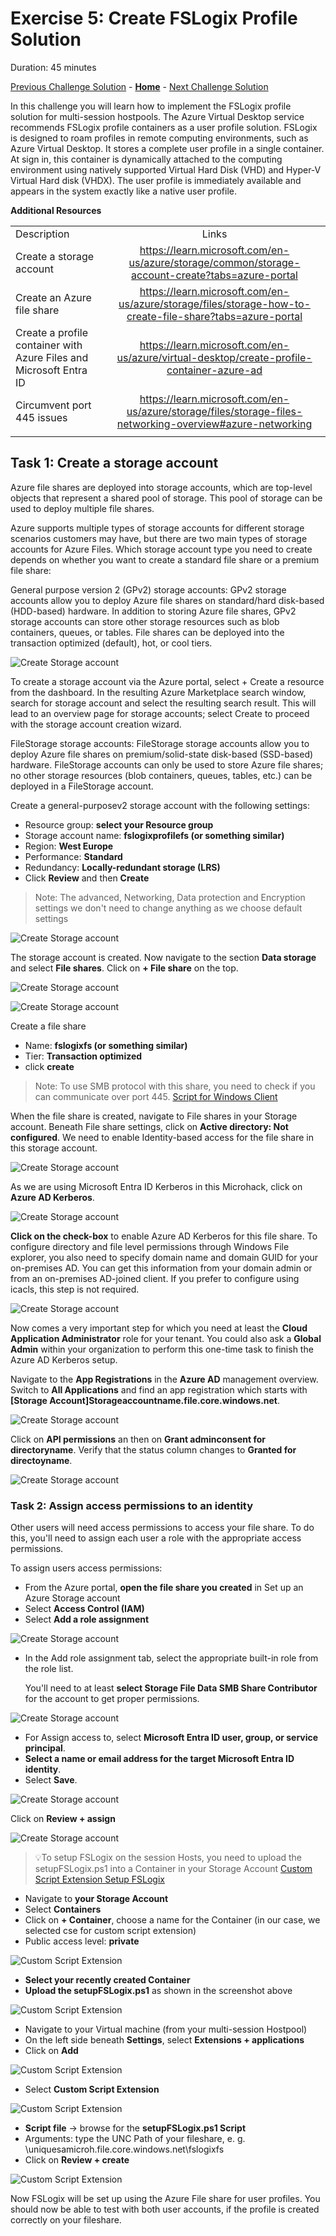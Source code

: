 # Exercise 5: Create FSLogix Profile Solution

Duration: 45 minutes

[Previous Challenge Solution](./04-multi-session-Hostpools-solution.md) - **[Home](../Readme.md)** - [Next Challenge Solution](./06-scaling-plan-solution.md)

In this challenge you will learn how to implement the FSLogix profile solution for multi-session hostpools.
The Azure Virtual Desktop service recommends FSLogix profile containers as a user profile solution. FSLogix is designed to roam profiles in remote computing environments, such as Azure Virtual Desktop. It stores a complete user profile in a single container. At sign in, this container is dynamically attached to the computing environment using natively supported Virtual Hard Disk (VHD) and Hyper-V Virtual Hard disk (VHDX). The user profile is immediately available and appears in the system exactly like a native user profile.

**Additional Resources**

  |              |            |  
|----------|:-------------:|
| Description | Links |
| Create a storage account | https://learn.microsoft.com/en-us/azure/storage/common/storage-account-create?tabs=azure-portal |
| Create an Azure file share | https://learn.microsoft.com/en-us/azure/storage/files/storage-how-to-create-file-share?tabs=azure-portal |
| Create a profile container with Azure Files and Microsoft Entra ID   |  https://learn.microsoft.com/en-us/azure/virtual-desktop/create-profile-container-azure-ad  | 
| Circumvent port 445 issues | https://learn.microsoft.com/en-us/azure/storage/files/storage-files-networking-overview#azure-networking |
  |              |            | 


## Task 1: Create a storage account
Azure file shares are deployed into storage accounts, which are top-level objects that represent a shared pool of storage. This pool of storage can be used to deploy multiple file shares.

Azure supports multiple types of storage accounts for different storage scenarios customers may have, but there are two main types of storage accounts for Azure Files. Which storage account type you need to create depends on whether you want to create a standard file share or a premium file share:

General purpose version 2 (GPv2) storage accounts: GPv2 storage accounts allow you to deploy Azure file shares on standard/hard disk-based (HDD-based) hardware. In addition to storing Azure file shares, GPv2 storage accounts can store other storage resources such as blob containers, queues, or tables. File shares can be deployed into the transaction optimized (default), hot, or cool tiers.

![Create Storage account](../Images/03-FSLogix_create-storage-account-0.png)

To create a storage account via the Azure portal, select + Create a resource from the dashboard. In the resulting Azure Marketplace search window, search for storage account and select the resulting search result. This will lead to an overview page for storage accounts; select Create to proceed with the storage account creation wizard.

FileStorage storage accounts: FileStorage storage accounts allow you to deploy Azure file shares on premium/solid-state disk-based (SSD-based) hardware. FileStorage accounts can only be used to store Azure file shares; no other storage resources (blob containers, queues, tables, etc.) can be deployed in a FileStorage account.

Create a general-purposev2 storage account with the following settings:
- Resource group: **select your Resource group**
- Storage account name: **fslogixprofilefs (or something similar)**
- Region: **West Europe**
- Performance: **Standard**
- Redundancy: **Locally-redundant storage (LRS)**
- Click **Review** and then **Create**

> Note: The advanced, Networking, Data protection and Encryption settings we don't need to change anything as we choose default settings

![Create Storage account](../Images/03-FSLogix_create-storage-account-1.png)

The storage account is created. Now navigate to the section **Data storage** and select **File shares**.
Click on **+ File share** on the top.

![Create Storage account](../Images/03-FSLogix_create-storage-account-2.png)

![Create Storage account](../Images/03-FSLogix_create-storage-account-3.png)

Create a file share 
- Name: **fslogixfs (or something similar)**
- Tier: **Transaction optimized**
- click **create**

> Note: To use SMB protocol with this share, you need to check if you can communicate over port 445. [Script for Windows Client](https://github.com/Azure-Samples/azure-files-samples/tree/master/AzFileDiagnostics/Windows)

When the file share is created, navigate to File shares in your Storage account. Beneath File share settings, click on **Active directory: Not configured**.
We need to enable Identity-based access for the file share in this storage account.

![Create Storage account](../Images/03-FSLogix_create-storage-account-6.png)

As we are using Microsoft Entra ID Kerberos in this Microhack, click on **Azure AD Kerberos**.

![Create Storage account](../Images/03-FSLogix_create-storage-account-7.png)

**Click on the check-box** to enable Azure AD Kerberos for this file share. 
To configure directory and file level permissions through Windows File explorer, you also need to specify domain name and domain GUID for your on-premises AD. 
You can get this information from your domain admin or from an on-premises AD-joined client. If you prefer to configure using icacls, this step is not required. 

![Create Storage account](../Images/03-FSLogix_create-storage-account-8.png)

Now comes a very important step for which you need at least the **Cloud Application Administrator** role for your tenant. You could also ask a **Global Admin** within your organization to perform this one-time task to finish the Azure AD Kerberos setup.

Navigate to the **App Registrations** in the **Azure AD** management overview. Switch to **All Applications** and find an app registration which starts with **[Storage Account]Storageaccountname.file.core.windows.net**.

![Create Storage account](../Images/03-FSLogix_create-storage-account-16.png)

Click on **API permissions** an then on **Grant adminconsent for directoryname**. Verify that the status column changes to **Granted for directoyname**.

![Create Storage account](../Images/03-FSLogix_create-storage-account-17.png)

### Task 2: Assign access permissions to an identity

Other users will need access permissions to access your file share. To do this, you'll need to assign each user a role with the appropriate access permissions.

To assign users access permissions:

- From the Azure portal, **open the file share you created** in Set up an Azure Storage account
- Select **Access Control (IAM)**
- Select **Add a role assignment**

![Create Storage account](../Images/03-FSLogix_create-storage-account-10.png)

- In the Add role assignment tab, select the appropriate built-in role from the role list. 

  You'll need to at least **select Storage File Data SMB Share Contributor** for the account to get proper permissions.

![Create Storage account](../Images/03-FSLogix_create-storage-account-11.png)

- For Assign access to, select **Microsoft Entra ID user, group, or service principal**.
- **Select a name or email address for the target Microsoft Entra ID identity**.
- Select **Save**.

![Create Storage account](../Images/03-FSLogix_create-storage-account-12.png)

Click on **Review + assign**

![Create Storage account](../Images/03-FSLogix_create-storage-account-13.png)

> 💡To setup FSLogix on the session Hosts, you need to upload the setupFSLogix.ps1 into a Container in your Storage Account
[Custom Script Extension Setup FSLogix](../modules/setupFSLogix.ps1)

- Navigate to **your Storage Account** 
- Select **Containers**
- Click on **+ Container**, choose a name for the Container (in our case, we selected cse for custom script extension)
- Public access level: **private**

![Custom Script Extension](../Images/03-FSLogix_customscriptextension-1.png)

- **Select your recently created Container**
- **Upload the setupFSLogix.ps1** as shown in the screenshot above

![Custom Script Extension](../Images/03-FSLogix_customscriptextension-2.png)

- Navigate to your Virtual machine (from your multi-session Hostpool)
- On the left side beneath **Settings**, select **Extensions + applications**
- Click on **Add**

![Custom Script Extension](../Images/03-FSLogix_customscriptextension-3.png)

- Select **Custom Script Extension**

![Custom Script Extension](../Images/03-FSLogix_customscriptextension-4.png)

- **Script file** -> browse for the **setupFSLogix.ps1 Script**
- Arguments: type the UNC Path of your fileshare, e. g. \\uniquesamicroh.file.core.windows.net\fslogixfs
- Click on **Review + create**

![Custom Script Extension](../Images/03-FSLogix_customscriptextension-5.png)

Now FSLogix will be set up using the Azure File share for user profiles. You should now be able to test with both user accounts, if the profile is created correctly on your fileshare.
